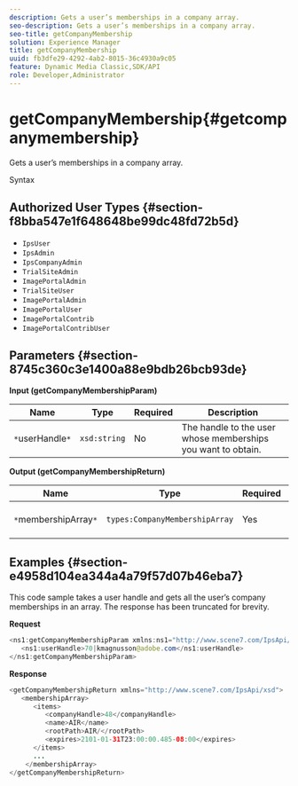 ```yaml
---
description: Gets a user’s memberships in a company array.
seo-description: Gets a user’s memberships in a company array.
seo-title: getCompanyMembership
solution: Experience Manager
title: getCompanyMembership
uuid: fb3dfe29-4292-4ab2-8015-36c4930a9c05
feature: Dynamic Media Classic,SDK/API
role: Developer,Administrator
---
```


# getCompanyMembership{#getcompanymembership}

Gets a user’s memberships in a company array.

 Syntax 

## Authorized User Types {#section-f8bba547e1f648648be99dc48fd72b5d}

* `IpsUser` 
* `IpsAdmin` 
* `IpsCompanyAdmin` 
* `TrialSiteAdmin` 
* `ImagePortalAdmin` 
* `TrialSiteUser` 
* `ImagePortalAdmin` 
* `ImagePortalUser` 
* `ImagePortalContrib` 
* `ImagePortalContribUser`

## Parameters {#section-8745c360c3e1400a88e9bdb26bcb93de}

**Input (getCompanyMembershipParam)** 

|  Name  | Type  | Required  | Description  |
|---|---|---|---|
|  `*`userHandle`*`  | `xsd:string`  | No  | The handle to the user whose memberships you want to obtain.  |

**Output (getCompanyMembershipReturn)** 

|  Name  | Type  | Required  | Description  |
|---|---|---|---|
|  `*`membershipArray`*`  | `types:CompanyMembershipArray`  | Yes  | Array of company memberships.  |

## Examples {#section-e4958d104ea344a4a79f57d07b46eba7}

This code sample takes a user handle and gets all the user’s company memberships in an array. The response has been truncated for brevity.

**Request** 

```java
<ns1:getCompanyMembershipParam xmlns:ns1="http://www.scene7.com/IpsApi/xsd">
   <ns1:userHandle>70|kmagnusson@adobe.com</ns1:userHandle>
</ns1:getCompanyMembershipParam>
```

**Response** 

```java
<getCompanyMembershipReturn xmlns="http://www.scene7.com/IpsApi/xsd">
   <membershipArray>
      <items>
         <companyHandle>48</companyHandle>
         <name>AIR</name>
         <rootPath>AIR/</rootPath>
         <expires>2101-01-31T23:00:00.485-08:00</expires>
      </items>
      ...
    </membershipArray>
</getCompanyMembershipReturn>
```

